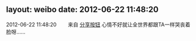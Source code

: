 layout: weibo
date: 2012-06-22 11:48:20
---
<meta name="referrer" content="no-referrer" />

2012-06-22 11:48:20  &nbsp;&nbsp;&nbsp;&nbsp;&nbsp;&nbsp; 来自 <a href="http://app.weibo.com/t/feed/cUcI1A" rel="nofollow">分享按钮</a>
心情不好就让全世界都跟TA一样哭丧着脸呀…… ​​​
